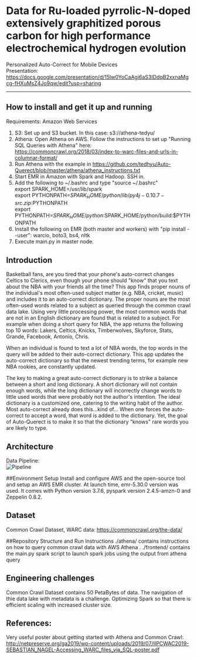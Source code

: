 # Data for Ru-loaded pyrrolic-N-doped extensively graphitized porous carbon for high performance electrochemical hydrogen evolution

Personalized Auto-Correct for Mobile Devices
<br>Presentation:  https://docs.google.com/presentation/d/15lw0YoCaAgi6aS3IDdqB2xxnaMgcg-fHXuMsZ4Jo9qw/edit?usp=sharing

<hr/>

## How to install and get it up and running

Requirements:  Amazon Web Services

1)  S3:  Set up and S3 bucket.  In this case:  s3://athena-tedyu/
2)  Athena:  Open Athena on AWS.  Follow the instructions to set up "Running SQL Queries with Athena" here:  https://commoncrawl.org/2018/03/index-to-warc-files-and-urls-in-columnar-format/
3)  Run Athena with the example in https://github.com/tedhyu/Auto-Querect/blob/master/athena/athena_instructions.txt
4)  Start EMR in Amazon with Spark and Hadoop.  SSH in.
5)  Add the following to ~/.bashrc and type "source ~/.bashrc"<br>
export SPARK_HOME=/usr/lib/spark<br>
export PYTHONPATH=$SPARK_HOME/python/lib/py4j-0.10.7-src.zip:$PYTHONPATH  <br>
export PYTHONPATH=$SPARK_HOME/python:$SPARK_HOME/python/build:$PYTHONPATH
6)  Install the following on EMR (both master and workers) with "pip install --user": warcio, boto3, bs4, nltk
7)  Execute main.py in master node.

## Introduction
Basketball fans, are you tired that your phone's auto-correct changes Celtics to Clerics, even though your phone should "know" that you text about the NBA with your friends all the time?  This app finds proper nouns of the individual's most often-used subject matter (e.g. NBA, cricket, music) and includes it to an auto-correct dictionary.  The proper nouns are the most often-used words related to a subject as queried through the common crawl data lake.  Using very little processing power, the most common words that are not in an English dictionary are found that is related to a subject.  For example when doing a short query for NBA, the app returns the following top 10 words:  Lakers, Celtics, Knicks, Timberwolves, Skyforce, Stats, Grande, Facebook, Antonio, Chris.

When an individual is found to text a lot of NBA words, the top words in the query will be added to their auto-correct dictionary.  This app updates the auto-correct dictionary so that the newest trending terms, for example new NBA rookies, are constantly updated.

The key to making a great auto-correct dictionary is to strike a balance between a short and long dictionary.  A short dictionary will not contain enough words, while the long dictionary will incorrectly change words to little used words that were probably not the author's intention.  The ideal dictionary is a customized one, catering to the writing habit of the author.  Most auto-correct already does this...kind of...  When one forces the auto-correct to accept a word, that word is added to the dictionary.  Yet, the goal of Auto-Querect is to make it so that the dictionary "knows" rare words you are likely to type.

## Architecture
Data Pipeline:  
![Pipeline](https://imgur.com/cJtaUBu.png)

##Environment Setup
Install and configure AWS and the open-source tool and setup an AWS EMR cluster. At launch time, emr-5.30.0 version was used. It comes with Python version 3.7.6, pyspark version 2.4.5-amzn-0 and Zeppelin 0.8.2.

## Dataset
Common Crawl Dataset, WARC data:  https://commoncrawl.org/the-data/

##Repository Structure and Run Instructions
./athena/ contains instructions on how to query common crawl data with AWS Athena .
./frontend/ contains the main.py spark script to launch spark jobs using the output from athena query

## Engineering challenges
Common Crawl Dataset contains 50 PetaBytes of data.  The navigation of thie data lake with metadata is a challenge.  Optimizing Spark so that there is efficient scaling with increased cluster size.

## References:
Very useful poster about getting started with Athena and Common Crawl:  http://netpreserve.org/ga2019/wp-content/uploads/2019/07/IIPCWAC2019-SEBASTIAN_NAGEL-Accessing_WARC_files_via_SQL-poster.pdf